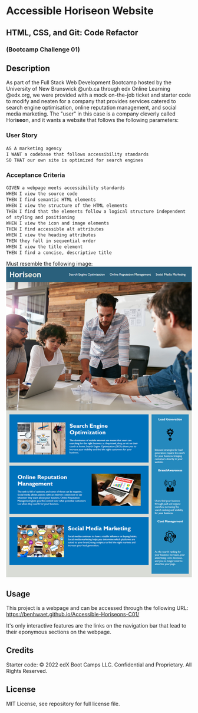 # Accessible Horiseon Website
## HTML, CSS, and Git: Code Refactor 
### (Bootcamp Challenge 01)


## Description
As part of the Full Stack Web Development Bootcamp hosted by the University of New Brunswick @unb.ca through edx Online Learning @edx.org, we were provided with a mock on-the-job ticket and starter code to modify and neaten for a company that provides services catered to search engine optimisation, online reputation management, and social media marketing. The "user" in this case is a company cleverly called Hori<strong>seo</strong>n, and it wants a website that follows the following parameters:

### User Story
```
AS A marketing agency
I WANT a codebase that follows accessibility standards
SO THAT our own site is optimized for search engines
```

### Acceptance Criteria

```
GIVEN a webpage meets accessibility standards
WHEN I view the source code
THEN I find semantic HTML elements
WHEN I view the structure of the HTML elements
THEN I find that the elements follow a logical structure independent of styling and positioning
WHEN I view the icon and image elements
THEN I find accessible alt attributes
WHEN I view the heading attributes
THEN they fall in sequential order
WHEN I view the title element
THEN I find a concise, descriptive title
```
Must resemble the following image:
<img src="assets/images/01-html-css-git-homework-demo.png" alt="Mock-up for webpage appearance goal" />
## Usage
This project is a webpage and can be accessed through the following URL:
https://benhwaet.github.io/Accessible-Horiseons-C01/

It's only interactive features are the links on the navigation bar that lead to their eponymous sections on the webpage.

## Credits
Starter code: © 2022 edX Boot Camps LLC. Confidential and Proprietary. All Rights Reserved.

## License
MIT License, see repository for full license file.